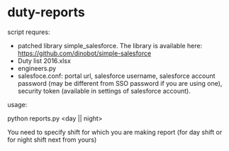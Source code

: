 # duty-reports

script requres:
- patched library simple_salesforce. The library is available here: https://github.com/dinobot/simple-salesforce 
- Duty list 2016.xlsx
- engineers.py
- salesfoce.conf: portal url, salesforce username, salesforce account password (may be different from SSO password if you are using one), security token (available in settings of salesforce account). 

usage: 

python reports.py <day || night>

You need to specify shift for which you are making report (for day shift or for night shift next from yours)
